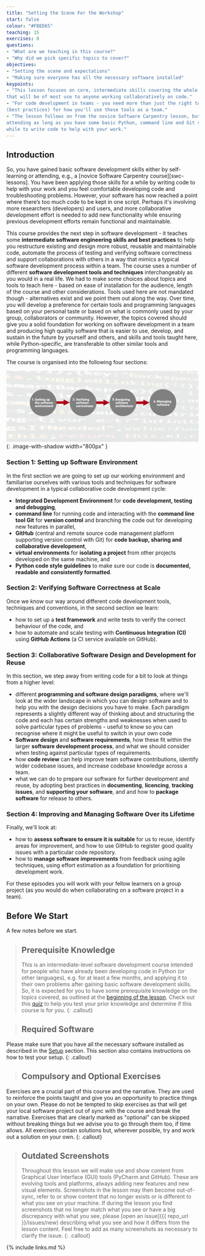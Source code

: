 ```yaml
---
title: "Setting the Scene For the Workshop"
start: false
colour: "#FBED65"
teaching: 15
exercises: 0
questions:
- "What are we teaching in this course?"
- "Why did we pick specific topics to cover?"
objectives:
- "Setting the scene and expectations"
- "Making sure everyone has all the necessary software installed"
keypoints:
- "This lesson focuses on core, intermediate skills covering the whole software development life-cycle
that will be of most use to anyone working collaboratively on code."
- "For code development in teams - you need more than just the right tools and languages. You need a strategy 
(best practices) for how you'll use these tools as a team."
- "The lesson follows on from the novice Software Carpentry lesson, but this is not a prerequisite for 
attending as long as you have some basic Python, command line and Git skills and you have been using them for a 
while to write code to help with your work."
---
```


## Introduction
So, you have gained basic software development skills either by self-learning or attending, e.g., a [novice Software
Carpentry course][swc-lessons]. You have been applying those skills for a while by writing code to help with your work
and you feel comfortable developing code and troubleshooting problems. However, your software
has now reached a point where there’s too much code to be kept in one script. Perhaps it's involving more
researchers (developers) and users, and more collaborative development effort is needed to add new functionality
while ensuring previous development efforts remain functional and maintainable.

This course provides the next step in software development - it teaches some **intermediate software
engineering skills and best practices** to help you restructure existing and design more robust, 
reusable and maintainable code, automate the process of testing and verifying software correctness and 
support collaborations with others in a way that mimics a typical software development process 
within a team. The course uses a number of different **software development tools and techniques**
interchangeably as you would in a real life. We had to make some choices about
topics and tools to teach here - based on ease of installation for the audience, length of the course 
and other considerations. Tools used here are not mandated though - alternatives exist and 
we point them out along the way. 
Over time, you will develop a preference for certain tools and programming languages based on your 
personal taste or based on what is commonly used by your group, collaborators or community.
However, the topics covered should give you a solid foundation for working on software development
in a team and producing high quality software that is easier to use, develop,
and sustain in the future by yourself and others, and skills and tools
taught here, while Python-specific, are transferable to other similar tools and programming languages.

The course is organised into the following
four sections:

![Course overview diagram](../fig/course-overview.png){: .image-with-shadow width="800px" }

### Section 1: Setting up Software Environment
In the first section we are going to set up our working environment and familiarise ourselves with various tools and techniques for
software development in a typical collaborative code development cycle:
- **Integrated Development Environment** for **code development, testing and debugging**,
- **command line** for running code and interacting with the **command line tool Git** for 
**version control** and branching the code out for developing new features in parallel,
- **GitHub** (central and remote source code management platform supporting version control with Git) 
for **code backup, sharing and collaborative development**,
- **virtual environments** for **isolating a project** from other projects developed on the same machine, and
- **Python code style guidelines** to make sure our code is 
**documented, readable and consistently formatted**.

### Section 2:  Verifying Software Correctness at Scale
Once we know our way around different code development tools, techniques and conventions, in the second section we learn:
- how to set up a **test framework** and write tests to verify the correct behaviour of the code, and
- how to automate and scale testing with **Continuous Integration (CI)** using
**GitHub Actions** (a CI service available on GitHub).

### Section 3: Collaborative Software Design and Development for Reuse
In this section, we step away from writing code for a bit to look at things from a higher level:

- different **programming and software design paradigms**, where we'll look at the wider landscape in which you can design software and to help you with the
design decisions you have to make. Each paradigm represents a slightly different way of thinking about and structuring
the code and each has certain strengths and weaknesses when used to solve particular types of problems -
useful to know so you can recognise where it might be useful to switch in your own code
- **Software design** and **software requirements**, how these fit within the larger **software development process**, and what we should consider when testing against particular types of requirements.
- how **code review** can help improve team software contributions, identify wider codebase issues, and increase codebase knowledge across a team.
- what we can do to prepare our software for further development and reuse, by adopting best practices in **documenting**, **licencing**, **tracking issues**, and **supporting your software**, and and how to **package software** for release to others.

### Section 4: Improving and Managing Software Over its Lifetime
Finally, we'll look at:

- how to **assess software to ensure it is suitable** for us to reuse, identify areas for improvement, and how to use GitHub to register good quality issues with a particular code repository.
- how to **manage software improvements** from feedback using 
agile techniques, using effort estimation as a foundation for prioritising development work.

For these episodes you will work with your fellow learners on a group project (as you would do when
collaborating on a software project in a team).

## Before We Start

A few notes before we start.

> ## Prerequisite Knowledge
> This is an intermediate-level software development course intended for people who have already been developing code in
> Python (or other languages), e.g. for at least a few months, and applying it to their own problems
> after gaining basic software development skills.
> So, it is expected for you to have some prerequisite knowledge on the topics covered, as outlined at the [beginning of the lesson](/index.html#prerequisites).
Check out this [quiz](../quiz/index.html) to help you test your prior knowledge and determine if this course is for you.
{: .callout}

> ## Required Software
Please make sure that you have all the necessary software installed as described in the [Setup](../setup.html) section.
This section also contains instructions on how to test your setup.
{: .callout}

> ## Compulsory and Optional Exercises
Exercises are a crucial part of this course and the narrative. They are used to reinforce the points taught and give 
you an opportunity to practice things on your own. Please do not be tempted to skip exercises as that will get your 
local software project out of sync with the course and break the narrative. Exercises that are clearly marked 
as "optional" can be skipped without breaking things but we advise you to go through them too, if time allows. 
All exercises contain solutions but, wherever possible, try and work out a solution on your own. 
{: .callout}

> ## Outdated Screenshots
> Throughout this lesson we will make use and show content from Graphical User Interface (GUI) tools (PyCharm and GitHub).
> These are evolving tools and platforms, always adding new features and new visual elements.
> Screenshots in the lesson may then become out-of-sync, refer to or show content that no longer exists or is different to
> what you see on your machine. If during the lesson you find screenshots that no longer match what you see or have
> a big discrepancy with what you see, please [open an issue]({{ repo_url }}/issues/new) describing what you see and how it differs from the lesson
> content. Feel free to add as many screenshots as necessary to clarify the issue.
{: .callout}

{% include links.md %}
